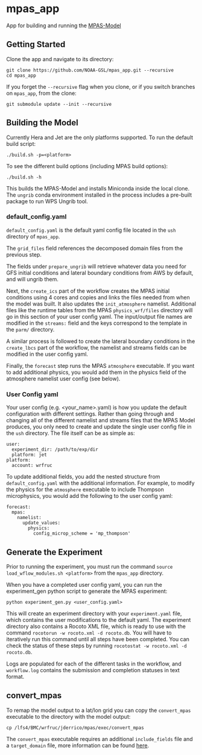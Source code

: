 # mpas_app
App for building and running the [MPAS-Model](https://github.com/NOAA-GSL/MPAS-Model)

## Getting Started

Clone the app and navigate to its directory:

```
git clone https://github.com/NOAA-GSL/mpas_app.git --recursive
cd mpas_app
```

If you forget the ``--recursive`` flag when you clone, or if you switch branches on `mpas_app`, from the clone:

```
git submodule update --init --recursive
```


## Building the Model

Currently Hera and Jet are the only platforms supported.  To run the default build script:

`./build.sh -p=<platform>`

To see the different build options (including MPAS build options):

`./build.sh -h`

This builds the MPAS-Model and installs Miniconda inside the local clone.  The `ungrib` conda environment installed in the process includes a pre-built package to run WPS Ungrib tool.

### default_config.yaml

`default_config.yaml` is the default yaml config file located in the `ush` directory of `mpas_app`.  

The `grid_files` field references the decomposed domain files from the previous step.

The fields under `prepare_ungrib` will retrieve whatever data you need for GFS initial conditions and lateral boundary conditions from AWS by default, and will ungrib them.

Next, the `create_ics` part of the workflow creates the MPAS initial conditions using 4 cores and copies and links the files needed from when the model was built.  It also updates the `init_atmosphere` namelist.  Additional files like the runtime tables from the MPAS `physics_wrf/files` directory will go in this section of your user config yaml. The input/output file names are modified in the `streams:` field and the keys correspond to the template in the `parm/` directory.

A similar process is followed to create the lateral boundary conditions in the `create_lbcs` part of the workflow, the namelist and streams fields can be modified in the user config yaml.

Finally, the `forecast` step runs the MPAS `atmosphere` executable.  If you want to add additional physics, you would add them in the physics field of the atmosphere namelist user config (see below).

### User Config yaml

Your user config (e.g. <your_name>.yaml) is how you update the default configuration with different settings.  Rather than going through and changing all of the different namelist and streams files that the MPAS Model produces, you only need to create and update the single user config file in the `ush` directory.  The file itself can be as simple as:
```
user:
  experiment_dir: /path/to/exp/dir
  platform: jet
platform:
  account: wrfruc
```
To update additional fields, you add the nested structure from `default_config.yaml` with the additional information.  For example, to modify the physics for the `atmosphere` executable to include Thompson microphysics, you would add the following to the user config yaml:
```
forecast:
  mpas:
    namelist:
      update_values:
        physics:
          config_microp_scheme = 'mp_thompson'
```

## Generate the Experiment

Prior to running the experiment, you must run the command `source load_wflow_modules.sh <platform>` from the `mpas_app` directory. 

When you have a completed user config yaml, you can run the experiment_gen python script to generate the MPAS experiment:

`python experiment_gen.py <user_config.yaml>`

This will create an experiment directory with your `experiment.yaml` file, which contains the user modifications to the default yaml.  The experiment directory also contains a Rocoto XML file, which is ready to use with the command `rocotorun -w rocoto.xml -d rocoto.db`. You will have to iteratively run this command until all steps have been completed. You can check the status of these steps by running `rocotostat -w rocoto.xml -d rocoto.db`.

Logs are populated for each of the different tasks in the workflow, and `workflow.log` contains the submission and completion statuses in text format.

## convert_mpas

To remap the model output to a lat/lon grid you can copy the `convert_mpas` executable to the directory with the model output:

`cp /lfs4/BMC/wrfruc/jderrico/mpas/exec/convert_mpas`

The `convert_mpas` executable requires an additional `include_fields` file and a `target_domain` file, more information can be found [here](https://github.com/mgduda/convert_mpas). 
